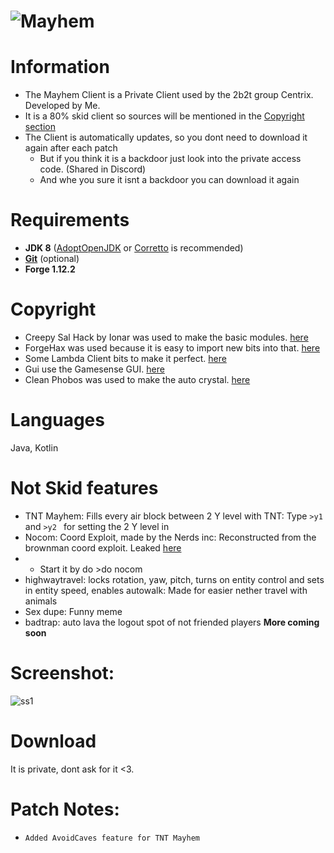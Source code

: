 # ![Mayhem](https://user-images.githubusercontent.com/70171040/129444795-e16df0cc-49b4-422d-8c61-17866b4c83dc.png)

# Information
- The Mayhem Client is a Private Client used by the 2b2t group Centrix. Developed by Me.
- It is a 80% skid client so sources will be mentioned in the [Copyright section](https://github.com/martin010919/Mayhem_client/blob/main/README.md#copyright)
- The Client is automatically updates, so you dont need to download it again after each patch
  - But if you think it is a backdoor just look into the private access code. (Shared in Discord)
  - And whe you sure it isnt a backdoor you can download it again

# Requirements
- **JDK 8** ([AdoptOpenJDK](https://adoptopenjdk.net/) or [Corretto](https://aws.amazon.com/corretto/) is recommended)
- **[Git](https://git-scm.com)** (optional)
- **Forge 1.12.2**

# Copyright
- Creepy Sal Hack by Ionar was used to make the basic modules. [here](https://github.com/CreepyOrb924/creepy-salhack)
- ForgeHax was used because it is easy to import new bits into that. [here](https://github.com/fr1kin/ForgeHax)
- Some Lambda Client bits to make it perfect. [here](https://github.com/lambda-client/lambda#readme)
- Gui use the Gamesense GUI. [here](https://github.com/IUDevman/gamesense-client)
- Clean Phobos was used to make the auto crystal. [here](https://github.com/Gopro336/CLEAN_1.5.4_PHOBOS)

# Languages
Java, Kotlin

# Not Skid features
- TNT Mayhem: Fills every air block between 2 Y level with TNT: Type `>y1 ` and  `>y2 ` for setting the 2 Y level in
- Nocom: Coord Exploit, made by the Nerds inc: Reconstructed from the brownman coord exploit. Leaked [here](https://github.com/GentlemanMC/PlayerFinder)
- - Start it by do >do nocom
- highwaytravel: locks rotation, yaw, pitch, turns on entity control and sets in entity speed, enables autowalk: Made for easier nether travel with animals
- Sex dupe: Funny meme
- badtrap: auto lava the logout spot of not friended players
**More coming soon**

# Screenshot:
![ss1](https://user-images.githubusercontent.com/70171040/129447885-14726bd4-d7fd-40e0-8db0-e0f0eaa0915c.jpg)



# Download
It is private, dont ask for it <3.

# Patch Notes:
- `Added AvoidCaves feature for TNT Mayhem`
